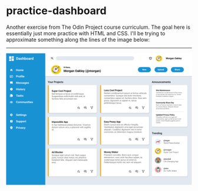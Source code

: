 # practice-dashboard

Another exercise from The Odin Project course curriculum.  The goal here is essentially just more practice with HTML and CSS.  I'll be trying to approximate something along the lines of the image below:

---

![design template](./src/dashboard-project.png)